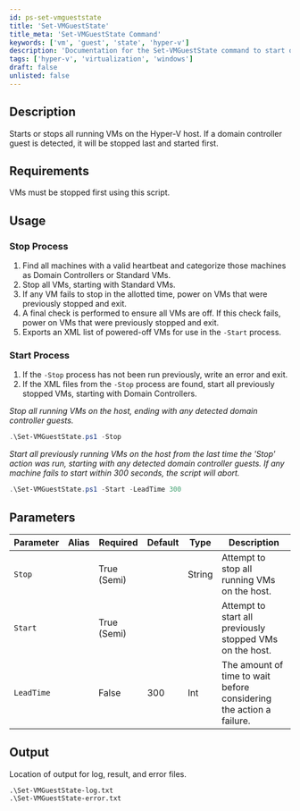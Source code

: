 ```yaml
---
id: ps-set-vmgueststate
title: 'Set-VMGuestState'
title_meta: 'Set-VMGuestState Command'
keywords: ['vm', 'guest', 'state', 'hyper-v']
description: 'Documentation for the Set-VMGuestState command to start or stop all running VMs on the Hyper-V host, with special handling for domain controllers.'
tags: ['hyper-v', 'virtualization', 'windows']
draft: false
unlisted: false
---
```


## Description
Starts or stops all running VMs on the Hyper-V host. If a domain controller guest is detected, it will be stopped last and started first.

## Requirements
VMs must be stopped first using this script.

## Usage

### Stop Process
1. Find all machines with a valid heartbeat and categorize those machines as Domain Controllers or Standard VMs.
2. Stop all VMs, starting with Standard VMs.
3. If any VM fails to stop in the allotted time, power on VMs that were previously stopped and exit.
4. A final check is performed to ensure all VMs are off. If this check fails, power on VMs that were previously stopped and exit.
5. Exports an XML list of powered-off VMs for use in the `-Start` process.

### Start Process
1. If the `-Stop` process has not been run previously, write an error and exit.
2. If the XML files from the `-Stop` process are found, start all previously stopped VMs, starting with Domain Controllers.

*Stop all running VMs on the host, ending with any detected domain controller guests.*
```powershell
.\Set-VMGuestState.ps1 -Stop
```

*Start all previously running VMs on the host from the last time the 'Stop' action was run, starting with any detected domain controller guests. If any machine fails to start within 300 seconds, the script will abort.*
```powershell
.\Set-VMGuestState.ps1 -Start -LeadTime 300
```

## Parameters
| Parameter  | Alias | Required    | Default | Type   | Description                                                         |
| ---------- | ----- | ----------- | ------- | ------ | ------------------------------------------------------------------- |
| `Stop`     |       | True (Semi) |         | String | Attempt to stop all running VMs on the host.                       |
| `Start`    |       | True (Semi) |         |        | Attempt to start all previously stopped VMs on the host.           |
| `LeadTime` |       | False       | 300     | Int    | The amount of time to wait before considering the action a failure. |

## Output
Location of output for log, result, and error files.

```
.\Set-VMGuestState-log.txt
.\Set-VMGuestState-error.txt
```


